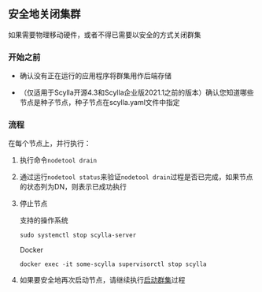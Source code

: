 ## 安全地关闭集群

如果需要物理移动硬件，或者不得已需要以安全的方式关闭群集

### 开始之前

- 确认没有正在运行的应用程序将群集用作后端存储

- （仅适用于Scylla开源4.3和Scylla企业版2021.1之前的版本）确认您知道哪些节点是种子节点，种子节点在scylla.yaml文件中指定


### 流程

在每个节点上，并行执行：

1. 执行命令`nodetool drain`

2. 通过运行`nodetool status`来验证`nodetool drain`过程是否已完成，如果节点的状态列为DN，则表示已成功执行

3. 停止节点

    支持的操作系统

    ```shell
    sudo systemctl stop scylla-server
    ```

    Docker

    ```shell
    docker exec -it some-scylla supervisorctl stop scylla
    ```

4. 如果要安全地再次启动节点，请继续执行[启动群集](https://opensource.docs.scylladb.com/stable/operating-scylla/procedures/cluster-management/safe-start.html)过程